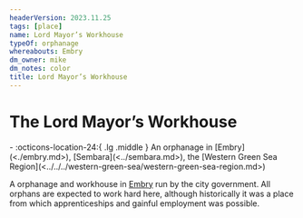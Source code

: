 ```yaml
---
headerVersion: 2023.11.25
tags: [place]
name: Lord Mayor’s Workhouse
typeOf: orphanage
whereabouts: Embry
dm_owner: mike
dm_notes: color
title: Lord Mayor’s Workhouse
---
```

# The Lord Mayor’s Workhouse
<div class="grid cards ext-narrow-margin ext-one-column" markdown>
-    :octicons-location-24:{ .lg .middle } An orphanage in [Embry](<./embry.md>), [Sembara](<../sembara.md>), the [Western Green Sea Region](<../../../western-green-sea/western-green-sea-region.md>)  
</div>


A orphanage and workhouse in [Embry](<./embry.md>) run by the city government. All orphans are expected to work hard here, although historically it was a place from which apprenticeships and gainful employment was possible.
